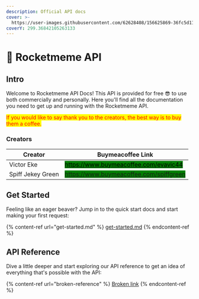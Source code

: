 ```yaml
---
description: Official API docs
cover: >-
  https://user-images.githubusercontent.com/62628408/156625869-36fc5d11-ed4b-45bb-85d8-4d601c19505e.png
coverY: 299.36842105263133
---
```


# 🚀 Rocketmeme API

## Intro

Welcome to Rocketmeme API Docs! This API is provided for free 😎 to use both commercially and personally. Here you'll find all the documentation you need to get up and running with the Rocketmeme API.&#x20;

<mark style="color:red;">If you would like to say thank you to the creators, the best way is to buy them a coffee.</mark>&#x20;

### Creators

| Creator           | Buymeacoffee Link                                                                                                                                                                                                     |
| ----------------- | --------------------------------------------------------------------------------------------------------------------------------------------------------------------------------------------------------------------- |
| Victor Eke        | <mark style="background-color:green;"></mark>[<mark style="background-color:green;">https://www.buymeacoffee.com/evavic44</mark>](https://www.buymeacoffee.com/evavic44)<mark style="background-color:green;"></mark> |
| Spiff Jekey Green | <mark style="background-color:green;">https://www.buymeacoffee.com/spiffgreen</mark>                                                                                                                                  |

## Get Started

Feeling like an eager beaver? Jump in to the quick start docs and start making your first request:

{% content-ref url="get-started.md" %}
[get-started.md](get-started.md)
{% endcontent-ref %}

## API Reference

Dive a little deeper and start exploring our API reference to get an idea of everything that's possible with the API:

{% content-ref url="broken-reference" %}
[Broken link](broken-reference)
{% endcontent-ref %}
